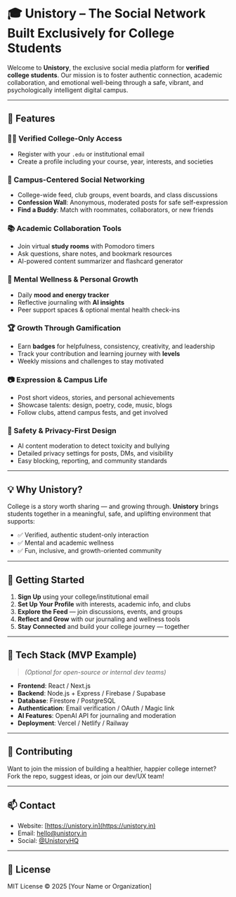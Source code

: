 # 🎓 Unistory – The Social Network Built Exclusively for College Students

Welcome to **Unistory**, the exclusive social media platform for **verified college students**. Our mission is to foster authentic connection, academic collaboration, and emotional well-being through a safe, vibrant, and psychologically intelligent digital campus.

---

## 🌟 Features

### 🧑‍🎓 Verified College-Only Access

- Register with your `.edu` or institutional email
- Create a profile including your course, year, interests, and societies

### 💬 Campus-Centered Social Networking

- College-wide feed, club groups, event boards, and class discussions
- **Confession Wall**: Anonymous, moderated posts for safe self-expression
- **Find a Buddy**: Match with roommates, collaborators, or new friends

### 📚 Academic Collaboration Tools

- Join virtual **study rooms** with Pomodoro timers
- Ask questions, share notes, and bookmark resources
- AI-powered content summarizer and flashcard generator

### 🧠 Mental Wellness & Personal Growth

- Daily **mood and energy tracker**
- Reflective journaling with **AI insights**
- Peer support spaces & optional mental health check-ins

### 🏆 Growth Through Gamification

- Earn **badges** for helpfulness, consistency, creativity, and leadership
- Track your contribution and learning journey with **levels**
- Weekly missions and challenges to stay motivated

### 📷 Expression & Campus Life

- Post short videos, stories, and personal achievements
- Showcase talents: design, poetry, code, music, blogs
- Follow clubs, attend campus fests, and get involved

### 🔐 Safety & Privacy-First Design

- AI content moderation to detect toxicity and bullying
- Detailed privacy settings for posts, DMs, and visibility
- Easy blocking, reporting, and community standards

---

## 💡 Why Unistory?

College is a story worth sharing — and growing through. **Unistory** brings students together in a meaningful, safe, and uplifting environment that supports:

- ✅ Verified, authentic student-only interaction
- ✅ Mental and academic wellness
- ✅ Fun, inclusive, and growth-oriented community

---

## 🚀 Getting Started

1. **Sign Up** using your college/institutional email
2. **Set Up Your Profile** with interests, academic info, and clubs
3. **Explore the Feed** — join discussions, events, and groups
4. **Reflect and Grow** with our journaling and wellness tools
5. **Stay Connected** and build your college journey — together

---

## 🧩 Tech Stack (MVP Example)
>
> *(Optional for open-source or internal dev teams)*

- **Frontend**: React / Next.js
- **Backend**: Node.js + Express / Firebase / Supabase
- **Database**: Firestore / PostgreSQL
- **Authentication**: Email verification / OAuth / Magic link
- **AI Features**: OpenAI API for journaling and moderation
- **Deployment**: Vercel / Netlify / Railway

---

## 🤝 Contributing

Want to join the mission of building a healthier, happier college internet? Fork the repo, suggest ideas, or join our dev/UX team!

---

## 📫 Contact

- Website: [https://unistory.in](https://unistory.in)
- Email: <hello@unistory.in>
- Social: [@UnistoryHQ](https://twitter.com/unistoryhq)

---

## 📜 License

MIT License © 2025 [Your Name or Organization]
